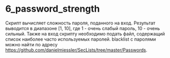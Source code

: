 # 6_password_strength
Скрипт вычисляет сложность пароля, поданного на вход. Результат выводится в диапазоне [1, 10], где 1 - очень слабый пароль, 10 - очень сильный.
Также на вход скрипту необходимо подать файл, содержащий список наиболее часто используемых паролей. blacklist с паролями можно найти по адресу https://github.com/danielmiessler/SecLists/tree/master/Passwords.
